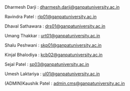 Dharmesh Darji : dharmesh.darji@ganpatuniversity.ac.in

Ravindra Patel : rlp01@ganpatuniversity.ac.in

Dhaval Sathawara : drs01@ganpatuniversity.ac.in

Umang Thakkar : urt01@ganpatuniversity.ac.in

Shalu Peshwani : skp01@ganpatuniversity.ac.in

Kinjal Bhalodiya : kcb02@ganpatuniversity.ac.in

Sejal Patel : sp03@ganpatuniversity.ac.in

Umesh Laktariya : ul01@ganpatuniversity.ac.in

(ADMIN)Kaushik Patel : admin.cms@ganpatuniversity.ac.in
